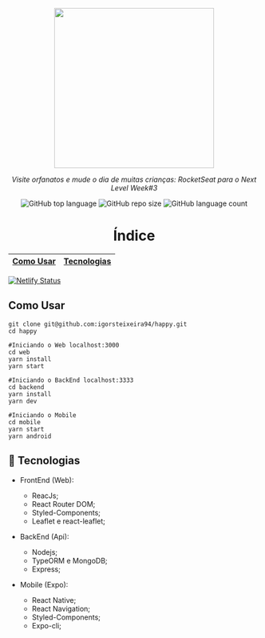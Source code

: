 <p align="center">
<img src="https://user-images.githubusercontent.com/47749249/95790689-423ff100-0cb6-11eb-817c-f6a78e47d0e8.png" width="320px"/>
<p align="center"><i>Visite orfanatos e mude o dia de muitas crianças: RocketSeat para o Next Level Week#3</i></p>
</p>
<p align="center">
<img alt="GitHub top language" src="https://img.shields.io/github/languages/top/igorsteixeira94/happy?color=%23FFD666">
<img alt="GitHub repo size" src="https://img.shields.io/github/repo-size/igorsteixeira94/happy?color=%23FFD666&logoColor=%23FFD666" />
<img alt="GitHub language count" src="https://img.shields.io/github/languages/count/igorsteixeira94/happy?color=%23FFD666">
</p>

<h1 align="center">Índice</h1>

[Como Usar](#como-usar)  | [Tecnologias](#rocket-tecnologias) 
:-------:                | ------:                          

[![Netlify Status](https://api.netlify.com/api/v1/badges/c5691026-2379-43cc-acc1-18c0866a4ea2/deploy-status)](https://happynlw.netlify.app/)

## Como Usar

```shell
git clone git@github.com:igorsteixeira94/happy.git
cd happy

#Iniciando o Web localhost:3000
cd web
yarn install
yarn start

#Iniciando o BackEnd localhost:3333
cd backend
yarn install
yarn dev

#Iniciando o Mobile 
cd mobile
yarn start
yarn android
```


## :rocket: Tecnologias

* FrontEnd (Web):
  * ReacJs;
  * React Router DOM;
  * Styled-Components;
  * Leaflet e react-leaflet;
  
* BackEnd (Api):
  * Nodejs;
  * TypeORM e MongoDB;
  * Express;
  
* Mobile (Expo):
  * React Native;
  * React Navigation;
  * Styled-Components;
  * Expo-cli;





  




